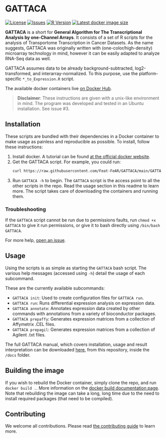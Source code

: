 # GATTACA

[![License](https://img.shields.io/github/license/Feat-FeAR/GATTACA)](https://choosealicense.com/licenses/mit/)
[![Issues](https://img.shields.io/github/issues/Feat-FeAR/GATTACA)](https://github.com/Feat-FeAR/GATTACA/issues)
[![R Version](https://img.shields.io/badge/R%20version-4.1.1-informational)](https://www.r-project.org/)
[![Latest docker image size](https://img.shields.io/docker/image-size/mrhedmad/gattaca/latest)](https://hub.docker.com/repository/docker/mrhedmad/gattaca)

**GATTACA** is a short for **General Algorithm for The Transcriptional Analysis by one-Channel Arrays**.
It consists of a set of R scripts for the analysis of Transportome Transcription in Cancer Datasets.
As the name suggests, GATTACA was originally written with (one-color/high-density) microarray technology in mind, however it can be easily adapted to analyze RNA-Seq data as well.

GATTACA assumes data to be already background-subtracted, log2-transformed, and interarray-normalized.
To this purpose, use the platform-specific `*_to_Expression.R` script.

The available docker containers live [on Docker Hub](https://hub.docker.com/repository/docker/mrhedmad/gattaca#).

> **Disclaimer**: These instructions are given with a unix-like environment in mind. The program was developed and tested in an Ubuntu installation. See issue #3.

## Installation

These scripts are bundled with their dependencies in a Docker container to make usage as painless and reproducible as possible. To install, follow these instructions:

1. Install docker. A tutorial can be found [at the official docker website](https://docs.docker.com/get-docker/).
2. Get the GATTACA script. For example, you could run:
    ```bash
    curl https://raw.githubusercontent.com/Feat-FeAR/GATTACA/main/GATTACA --create-dirs -o ~/bin/GATTACA && chmod +x ~/bin/GATTACA
    ```
3. Run `GATTACA -h` to begin. The `GATTACA` script is the access point to all the other scripts in the repo. Read the usage section in this readme to learn more. The script takes care of downloading the containers and running them.

### Troubleshooting
If the `GATTACA` script cannot be run due to permissions faults, run `chmod +x GATTACA` to give it run permissions, or give it to bash directly using `/bin/bash GATTACA`.

For more help, [open an issue](https://github.com/Feat-FeAR/GATTACA/issues/new).

## Usage
Using the scripts is as simple as starting the `GATTACA` bash script. The various help messages (accessed using `-h`) detail the usage of each subcommand.

These are the currently available subcommands:
- `GATTACA init`: Used to create configuration files for `GATTACA run`.
- `GATTACA run`: Runs differential expression analysis on expression data.
- `GATTACA annotate`: Annotates expression data created by other commands with annotations from a variety of bioconductor packages.
- `GATTACA prepaffy`: Generates expression matrices from a collection of Affymetrix .CEL files.
- `GATTACA prepagil`: Generates expression matrices from a collection of Agilent .txt files.

The full GATTACA manual, which covers installation, usage and result interpretation can be downloaded [here](https://github.com/Feat-FeAR/GATTACA/blob/main/docs/GATTACA_Manual.pdf), from this repository, inside the `/docs` folder.

## Building the image
If you wish to rebuild the Docker container, simply clone the repo, and run `docker build .`. More information on the [docker build documentation page](https://docs.docker.com/engine/reference/commandline/build/).
Note that rebuilding the image can take a long, long time due to the need to install required packages (that need to be compiled).

## Contributing
We welcome all contributions. Please read [the contributing guide](https://github.com/Feat-FeAR/GATTACA/blob/main/CONTRIBUTING.md) to learn more.
